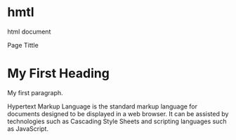 # hmtl
html document

<!DOCTYPE html>
<html>
<head>
<tittle>Page Tittle</tittle>
</head>
<body>

<h1>My First Heading</h1>
<p>My first paragraph.</p>

</body>
</html>
Hypertext Markup Language is the standard markup language for documents designed to be displayed in a web browser. It can be assisted by technologies such as Cascading Style Sheets and scripting languages such as JavaScript.





